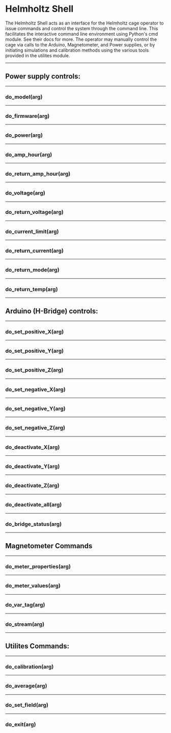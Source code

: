 # Helmholtz Shell

The Helmholtz Shell acts as an interface for the Helmholtz cage operator to issue commands
and control the system through the command line. This facilitates the interactive command line
environment using Python's cmd module. See their docs for more. The operator may manually control
the cage via calls to the Arduino, Magnetometer, and Power supplies, or by initiating simulations 
and calibration methods using the various tools provided in the utilites module.

---
## Power supply controls:

---
### do_model(arg)

---
### do_firmware(arg)

---
### do_power(arg)

---
### do_amp_hour(arg)

---
### do_return_amp_hour(arg)

---
### do_voltage(arg)

---
### do_return_voltage(arg)

---
### do_current_limit(arg)

---
### do_return_current(arg)

---
### do_return_mode(arg)

---
### do_return_temp(arg)

---
## Arduino (H-Bridge) controls:

---
### do_set_positive_X(arg)

---
### do_set_positive_Y(arg)

---
### do_set_positive_Z(arg)

---
### do_set_negative_X(arg)

---
### do_set_negative_Y(arg)

---
### do_set_negative_Z(arg)

---
### do_deactivate_X(arg)

---
### do_deactivate_Y(arg)

---
### do_deactivate_Z(arg)

---
### do_deactivate_all(arg)

---
### do_bridge_status(arg)

---
## Magnetometer Commands

---
### do_meter_properties(arg)

---
### do_meter_values(arg)

---
### do_var_tag(arg)

---
### do_stream(arg)

---
## Utilites Commands:

---
### do_calibration(arg)

---
### do_average(arg)

---
### do_set_field(arg)

---
### do_exit(arg)

